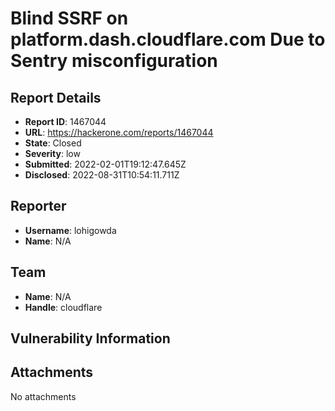 # Blind SSRF on platform.dash.cloudflare.com Due to Sentry misconfiguration

## Report Details
- **Report ID**: 1467044
- **URL**: https://hackerone.com/reports/1467044
- **State**: Closed
- **Severity**: low
- **Submitted**: 2022-02-01T19:12:47.645Z
- **Disclosed**: 2022-08-31T10:54:11.711Z

## Reporter
- **Username**: lohigowda
- **Name**: N/A

## Team
- **Name**: N/A
- **Handle**: cloudflare

## Vulnerability Information


## Attachments
No attachments
